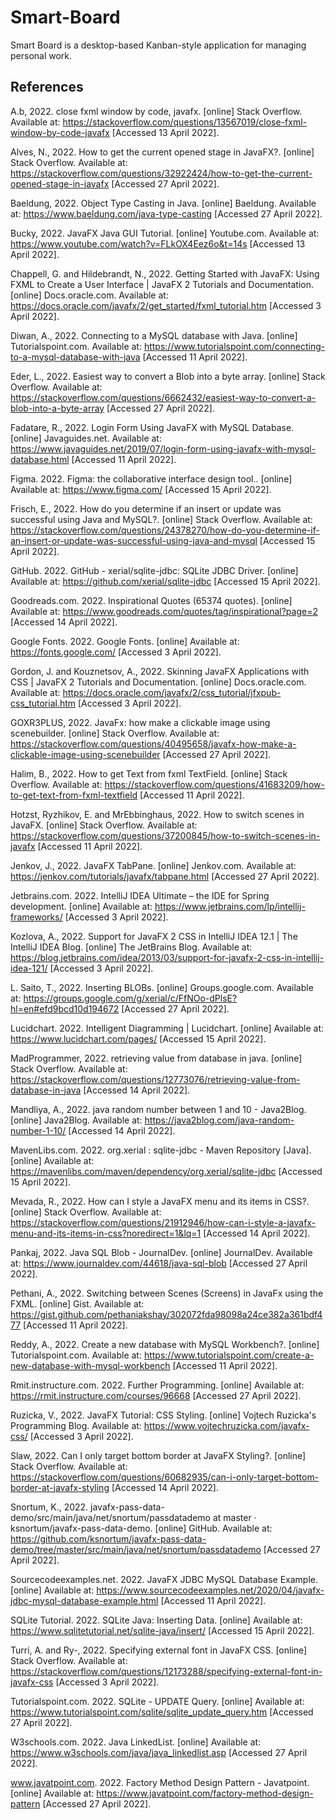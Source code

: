 # Smart-Board
Smart Board is a desktop-based Kanban-style application for managing personal work.

## References

A.b, 2022. close fxml window by code, javafx. [online] Stack Overflow. Available at: <https://stackoverflow.com/questions/13567019/close-fxml-window-by-code-javafx> [Accessed 13 April 2022].

Alves, N., 2022. How to get the current opened stage in JavaFX?. [online] Stack Overflow. Available at: <https://stackoverflow.com/questions/32922424/how-to-get-the-current-opened-stage-in-javafx> [Accessed 27 April 2022].

Baeldung, 2022. Object Type Casting in Java. [online] Baeldung. Available at: <https://www.baeldung.com/java-type-casting> [Accessed 27 April 2022].

Bucky, 2022. JavaFX Java GUI Tutorial. [online] Youtube.com. Available at: <https://www.youtube.com/watch?v=FLkOX4Eez6o&t=14s> [Accessed 13 April 2022].

Chappell, G. and Hildebrandt, N., 2022. Getting Started with JavaFX: Using FXML to Create a User Interface | JavaFX 2 Tutorials and Documentation. [online] Docs.oracle.com. Available at: <https://docs.oracle.com/javafx/2/get_started/fxml_tutorial.htm> [Accessed 3 April 2022].

Diwan, A., 2022. Connecting to a MySQL database with Java. [online] Tutorialspoint.com. Available at: <https://www.tutorialspoint.com/connecting-to-a-mysql-database-with-java> [Accessed 11 April 2022].

Eder, L., 2022. Easiest way to convert a Blob into a byte array. [online] Stack Overflow. Available at: <https://stackoverflow.com/questions/6662432/easiest-way-to-convert-a-blob-into-a-byte-array> [Accessed 27 April 2022].

Fadatare, R., 2022. Login Form Using JavaFX with MySQL Database. [online] Javaguides.net. Available at: <https://www.javaguides.net/2019/07/login-form-using-javafx-with-mysql-database.html> [Accessed 11 April 2022].

Figma. 2022. Figma: the collaborative interface design tool.. [online] Available at: <https://www.figma.com/> [Accessed 15 April 2022].

Frisch, E., 2022. How do you determine if an insert or update was successful using Java and MySQL?. [online] Stack Overflow. Available at: <https://stackoverflow.com/questions/24378270/how-do-you-determine-if-an-insert-or-update-was-successful-using-java-and-mysql> [Accessed 15 April 2022].

GitHub. 2022. GitHub - xerial/sqlite-jdbc: SQLite JDBC Driver. [online] Available at: <https://github.com/xerial/sqlite-jdbc> [Accessed 15 April 2022].

Goodreads.com. 2022. Inspirational Quotes (65374 quotes). [online] Available at: <https://www.goodreads.com/quotes/tag/inspirational?page=2> [Accessed 14 April 2022].

Google Fonts. 2022. Google Fonts. [online] Available at: <https://fonts.google.com/> [Accessed 3 April 2022].

Gordon, J. and Kouznetsov, A., 2022. Skinning JavaFX Applications with CSS | JavaFX 2 Tutorials and Documentation. [online] Docs.oracle.com. Available at: <https://docs.oracle.com/javafx/2/css_tutorial/jfxpub-css_tutorial.htm> [Accessed 3 April 2022].

GOXR3PLUS, 2022. JavaFx: how make a clickable image using scenebuilder. [online] Stack Overflow. Available at: <https://stackoverflow.com/questions/40495658/javafx-how-make-a-clickable-image-using-scenebuilder> [Accessed 27 April 2022].

Halim, B., 2022. How to get Text from fxml TextField. [online] Stack Overflow. Available at: <https://stackoverflow.com/questions/41683209/how-to-get-text-from-fxml-textfield> [Accessed 11 April 2022].

Hotzst, Ryzhikov, E. and MrEbbinghaus, 2022. How to switch scenes in JavaFX. [online] Stack Overflow. Available at: <https://stackoverflow.com/questions/37200845/how-to-switch-scenes-in-javafx> [Accessed 11 April 2022].

Jenkov, J., 2022. JavaFX TabPane. [online] Jenkov.com. Available at: <https://jenkov.com/tutorials/javafx/tabpane.html> [Accessed 27 April 2022].

Jetbrains.com. 2022. IntelliJ IDEA Ultimate – the IDE for Spring development. [online] Available at: <https://www.jetbrains.com/lp/intellij-frameworks/> [Accessed 3 April 2022].

Kozlova, A., 2022. Support for JavaFX 2 CSS in IntelliJ IDEA 12.1 | The IntelliJ IDEA Blog. [online] The JetBrains Blog. Available at: <https://blog.jetbrains.com/idea/2013/03/support-for-javafx-2-css-in-intellij-idea-121/> [Accessed 3 April 2022].

L. Saito, T., 2022. Inserting BLOBs. [online] Groups.google.com. Available at: <https://groups.google.com/g/xerial/c/FfNOo-dPlsE?hl=en#efd9bcd10d194672> [Accessed 27 April 2022].

Lucidchart. 2022. Intelligent Diagramming | Lucidchart. [online] Available at: <https://www.lucidchart.com/pages/> [Accessed 15 April 2022].

MadProgrammer, 2022. retrieving value from database in java. [online] Stack Overflow. Available at: <https://stackoverflow.com/questions/12773076/retrieving-value-from-database-in-java> [Accessed 14 April 2022].

Mandliya, A., 2022. java random number between 1 and 10 - Java2Blog. [online] Java2Blog. Available at: <https://java2blog.com/java-random-number-1-10/> [Accessed 14 April 2022].

MavenLibs.com. 2022. org.xerial : sqlite-jdbc - Maven Repository [Java]. [online] Available at: <https://mavenlibs.com/maven/dependency/org.xerial/sqlite-jdbc> [Accessed 15 April 2022].

Mevada, R., 2022. How can I style a JavaFX menu and its items in CSS?. [online] Stack Overflow. Available at: <https://stackoverflow.com/questions/21912946/how-can-i-style-a-javafx-menu-and-its-items-in-css?noredirect=1&lq=1> [Accessed 14 April 2022].

Pankaj, 2022. Java SQL Blob - JournalDev. [online] JournalDev. Available at: <https://www.journaldev.com/44618/java-sql-blob> [Accessed 27 April 2022].

Pethani, A., 2022. Switching between Scenes (Screens) in JavaFx using the FXML. [online] Gist. Available at: <https://gist.github.com/pethaniakshay/302072fda98098a24ce382a361bdf477> [Accessed 11 April 2022].

Reddy, A., 2022. Create a new database with MySQL Workbench?. [online] Tutorialspoint.com. Available at: <https://www.tutorialspoint.com/create-a-new-database-with-mysql-workbench> [Accessed 11 April 2022].

Rmit.instructure.com. 2022. Further Programming. [online] Available at: <https://rmit.instructure.com/courses/96668> [Accessed 27 April 2022].

Ruzicka, V., 2022. JavaFX Tutorial: CSS Styling. [online] Vojtech Ruzicka's Programming Blog. Available at: <https://www.vojtechruzicka.com/javafx-css/> [Accessed 3 April 2022].

Slaw, 2022. Can I only target bottom border at JavaFX Styling?. [online] Stack Overflow. Available at: <https://stackoverflow.com/questions/60682935/can-i-only-target-bottom-border-at-javafx-styling> [Accessed 14 April 2022].

Snortum, K., 2022. javafx-pass-data-demo/src/main/java/net/snortum/passdatademo at master · ksnortum/javafx-pass-data-demo. [online] GitHub. Available at: <https://github.com/ksnortum/javafx-pass-data-demo/tree/master/src/main/java/net/snortum/passdatademo> [Accessed 27 April 2022].

Sourcecodeexamples.net. 2022. JavaFX JDBC MySQL Database Example. [online] Available at: <https://www.sourcecodeexamples.net/2020/04/javafx-jdbc-mysql-database-example.html> [Accessed 11 April 2022].

SQLite Tutorial. 2022. SQLite Java: Inserting Data. [online] Available at: <https://www.sqlitetutorial.net/sqlite-java/insert/> [Accessed 15 April 2022].

Turri, A. and Ry-, 2022. Specifying external font in JavaFX CSS. [online] Stack Overflow. Available at: <https://stackoverflow.com/questions/12173288/specifying-external-font-in-javafx-css> [Accessed 3 April 2022].

Tutorialspoint.com. 2022. SQLite - UPDATE Query. [online] Available at: <https://www.tutorialspoint.com/sqlite/sqlite_update_query.htm> [Accessed 27 April 2022].

W3schools.com. 2022. Java LinkedList. [online] Available at: <https://www.w3schools.com/java/java_linkedlist.asp> [Accessed 27 April 2022].

www.javatpoint.com. 2022. Factory Method Design Pattern - Javatpoint. [online] Available at: <https://www.javatpoint.com/factory-method-design-pattern> [Accessed 27 April 2022].
